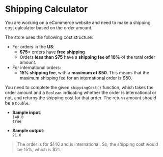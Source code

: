 # Shipping Calculator

You are working on a eCommerce website and need to make a shipping cost calculator based on the order amount.

The store uses the following cost structure:  
- For orders in the **US**:
	- **$75+** orders have **free shipping**
	- Orders **less than $75** have a **shipping fee of 10%** of the total order amount.
- For international orders:
	- **15% shipping fee**, with a **maximum of $50**. This means that the maximum shipping fee for an international order is $50.

You need to complete the given `shippingCost()` function, which takes the order amount and a `Boolean` indicating whether the order is international or not, and returns the shipping cost for that order. The return amount should be a `Double`.

- **Sample input**:  
`140.0`  
`true`

- **Sample output**:  
`21.0`

>The order is for $140 and is international. So, the shipping cost would be 15%, which is $21.
